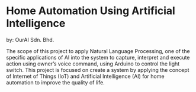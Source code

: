 # Home Automation Using Artificial Intelligence
by: OurAI Sdn. Bhd.

  The scope of this project to apply Natural Language Processing, one of the specific applications of AI into the system to capture, interpret and execute action using owner’s voice command, using Arduino to control the light switch. This project is focused on create a system by applying the concept of Internet of Things (IoT) and Artificial Intelligence (AI) for home automation to improve the quality of life. 

